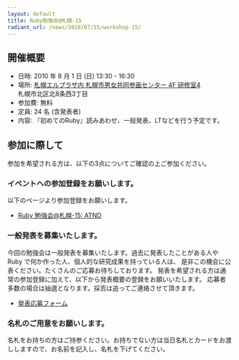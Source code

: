 ```yaml
---
layout: default
title: Ruby勉強会@札幌-15
radiant_url: /news/2010/07/15/workshop-15/
---
```

## 開催概要

- 日時: 2010 年 8 月 1 日 (日) 13:30 - 16:30
- 場所: [札幌エルプラザ内 札幌市男女共同参画センター 4F 研修室4](http://www.danjyo.sl-plaza.jp/)<br/>
札幌市北区北8条西3丁目
- 参加費: 無料
- 定員: 24 名 (含発表者)
- 内容: 『初めてのRuby』読みあわせ、一般発表、LTなどを行う予定です。

## 参加に際して

参加を希望される方は、以下の3点についてご確認の上ご参加ください。

### イベントへの参加登録をお願いします。

以下のページより参加登録をお願いします。

- [Ruby 勉強会@札幌-15: ATND](http://atnd.org/events/6493)

### 一般発表を募集いたします。

今回の勉強会は一般発表を募集いたします。過去に発表したことがある人やRuby で何か作った人、個人的な研究成果を持っている人は、
是非この機会に公表ください。たくさんのご応募お待ちしております。
発表を希望される方は通常の参加登録に加えて、以下から発表概要の登録をお願いいたします。
応募者多数の場合は抽選となります。採否は追ってご連絡させて頂きます。

- [発表応募フォーム](https://spreadsheets.google.com/viewform?formkey=dEtkTE9sQ0p1QktKbDVTQ0dVSzJ0VUE6MQ)

### 名札のご用意をお願いします。

名札をお持ちの方はご持参ください。お持ちでない方は当日名札とカードをお渡ししますので、お名前を記入し、名札を下げてください。
